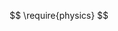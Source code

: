 $$
\require{physics}
$$
<!--
$$
\makeatletter
\newlength\xvec@height%
\newlength\xvec@depth%
\newlength\xvec@width%
\newcommand{\xvec}[2][]{%
  \ifmmode%
    \settoheight{\xvec@height}{$#2$}%
    \settodepth{\xvec@depth}{$#2$}%
    \settowidth{\xvec@width}{$#2$}%
  \else%
    \settoheight{\xvec@height}{#2}%
    \settodepth{\xvec@depth}{#2}%
    \settowidth{\xvec@width}{#2}%
  \fi%
  \def\xvec@arg{#1}%
  \def\xvec@dd{:}%
  \def\xvec@d{.}%
  \raisebox{.2ex}{\raisebox{\xvec@height}{\rlap{%
    \kern.05em
    \begin{tikzpicture}[scale=1]
    \pgfsetroundcap
    \draw (.05em,0)--(\xvec@width-.05em,0);
    \draw (\xvec@width-.05em,0)--(\xvec@width-.15em, .075em);
    \draw (\xvec@width-.05em,0)--(\xvec@width-.15em,-.075em);
    \ifx\xvec@arg\xvec@d%
      \fill(\xvec@width*.45,.5ex) circle (.5pt);%
    \else\ifx\xvec@arg\xvec@dd%
      \fill(\xvec@width*.30,.5ex) circle (.5pt);%
      \fill(\xvec@width*.65,.5ex) circle (.5pt);%
    \fi\fi%
    \end{tikzpicture}%
  }}}%
  #2%
}

\let\stdvec\vec
\renewcommand{\vec}[1]{\xvec[]{#1}}
$$
 -->
$$
\newcommand{\dvec}[1]{\dot{\vec{#1}}}
\newcommand{\ddvec}[1]{\ddot{\vec{#1}}}
\newcommand{\pdv}[1]{\frac{\partial }{\partial #1}}
$$
$$
\newcommand{\udots}[1]{%
    \tikz[baseline=(todotted.base)]{
        \node[inner sep=1pt,outer sep=0pt] (todotted) {#1};
        \draw[densely dotted] (todotted.south west) -- (todotted.south east);
    }%
}%
\newcommand\eqq{\mathrel{\overset{\makebox[0pt]{\mbox{\small ?}}}{=}}}
\newcommand\abs[1]{\lvert #1 \rvert}
$$

$$
\newcommand{\agl}[2]{\langle#1 \, #2 \rangle} %%%% Some definition for the spinor braket in four and six dimensions %%%%%
\newcommand{\sqr}[2]{\lbrack #1 \, #2 \rbrack}
\newcommand{\aglb}[2]{\langle #1 \, #2 \rangle}
\newcommand{\sabrv}[2]{[#1\,#2\rangle}
\newcommand{\asbrv}[2]{\langle#1\,#2]}
\newcommand{\sabr}[4]{[#1_{\dot{#2}}\, #3_{#4}\rangle}
\newcommand{\asbr}[4]{\langle#1_{#2} \, #3_{\dot{#4}}]}
\newcommand{\afour}[8]{\langle#1_{#2}\, #3_{#4}\, #5_{#6}\, #7_{#8} \rangle}
\newcommand{\bfour}[8]{[#1_{\dot{#2}}\, #3_{\dot{#4}}\, #5_{\dot{#6}}\, #7_{\dot{#8}}]}
\newcommand{\lu}[1]{\lambda^{#1}}
\newcommand{\ltu}[1]{\tilde{\lambda}^{\dot{#1}}}
\newcommand{\lthd}[1]{\hat{\tilde{\lambda}}_{#1}}
\newcommand{\lh}{\hat{\lambda}}
\newcommand{\ld}[1]{\lambda_{#1}}
\newcommand{\lmt}{\tilde{\lambda}}
\newcommand{\lmtd}[1]{\tilde{\lambda}_{#1}}
\newcommand{\ltd}[1]{\tilde{\lambda}_{\dot{#1}}}
\newcommand{\muu}[1]{\mu^{#1}}
\newcommand{\mtu}[1]{\tilde{\mu}^{\dot{#1}}}
\newcommand{\mud}[1]{\mu_{#1}}
\newcommand{\mtd}[1]{\tilde{\mu}_{\dot{#1}}}
\renewcommand{\L}{\mathcal{L}} %%%% Some useful character %%%%
\newcommand{\Lg}{\text{L}}
\renewcommand{\H}{\hat{H}}
\newcommand{\sgn}{\text{sgn}}
\newcommand{\one}{\mathbb{1}}
\newcommand{\RR}{\mathbb{R}}
\newcommand{\CC}{\mathbb{C}}
\newcommand{\cA}{\mathcal{A}}
\newcommand{\cN}{\mathcal{N}}
\newcommand{\cL}{\mathcal{L}}
\newcommand{\cO}{\mathcal{O}}
\newcommand{\tb}{\tilde{b}}
\newcommand{\dij}{\delta_{ij}}
\newcommand{\sA}{\mathscr{A}}
\newcommand{\parallelsum}{\mathbin{/\mkern-5mu/}}
$$
<!--
$$
  \RR \dvec{x}
$$
-->

